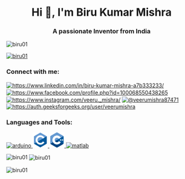 <h1 align="center">Hi 👋, I'm Biru Kumar Mishra</h1>
<h3 align="center">A passionate Inventor from India</h3>

<p align="left"> <img src="https://komarev.com/ghpvc/?username=biru01&label=Profile%20views&color=0e75b6&style=flat" alt="biru01" /> </p>

<p align="left"> <a href="https://github.com/ryo-ma/github-profile-trophy"><img src="https://github-profile-trophy.vercel.app/?username=biru01" alt="biru01" /></a> </p>

<h3 align="left">Connect with me:</h3>
<p align="left">
<a href="https://linkedin.com/in/https://www.linkedin.com/in/biru-kumar-mishra-a7b333233/" target="blank"><img align="center" src="https://raw.githubusercontent.com/rahuldkjain/github-profile-readme-generator/master/src/images/icons/Social/linked-in-alt.svg" alt="https://www.linkedin.com/in/biru-kumar-mishra-a7b333233/" height="30" width="40" /></a>
<a href="https://fb.com/https://www.facebook.com/profile.php?id=100068550438265" target="blank"><img align="center" src="https://raw.githubusercontent.com/rahuldkjain/github-profile-readme-generator/master/src/images/icons/Social/facebook.svg" alt="https://www.facebook.com/profile.php?id=100068550438265" height="30" width="40" /></a>
<a href="https://instagram.com/https://www.instagram.com/veeru._mishra/" target="blank"><img align="center" src="https://raw.githubusercontent.com/rahuldkjain/github-profile-readme-generator/master/src/images/icons/Social/instagram.svg" alt="https://www.instagram.com/veeru._mishra/" height="30" width="40" /></a>
<a href="https://www.hackerrank.com/@veerumishra87471" target="blank"><img align="center" src="https://raw.githubusercontent.com/rahuldkjain/github-profile-readme-generator/master/src/images/icons/Social/hackerrank.svg" alt="@veerumishra87471" height="30" width="40" /></a>
<a href="https://auth.geeksforgeeks.org/user/https://auth.geeksforgeeks.org/user/veerumishra" target="blank"><img align="center" src="https://raw.githubusercontent.com/rahuldkjain/github-profile-readme-generator/master/src/images/icons/Social/geeks-for-geeks.svg" alt="https://auth.geeksforgeeks.org/user/veerumishra" height="30" width="40" /></a>
</p>

<h3 align="left">Languages and Tools:</h3>
<p align="left"> <a href="https://www.arduino.cc/" target="_blank" rel="noreferrer"> <img src="https://cdn.worldvectorlogo.com/logos/arduino-1.svg" alt="arduino" width="40" height="40"/> </a> <a href="https://www.cprogramming.com/" target="_blank" rel="noreferrer"> <img src="https://raw.githubusercontent.com/devicons/devicon/master/icons/c/c-original.svg" alt="c" width="40" height="40"/> </a> <a href="https://www.w3schools.com/cpp/" target="_blank" rel="noreferrer"> <img src="https://raw.githubusercontent.com/devicons/devicon/master/icons/cplusplus/cplusplus-original.svg" alt="cplusplus" width="40" height="40"/> </a> <a href="https://www.mathworks.com/" target="_blank" rel="noreferrer"> <img src="https://upload.wikimedia.org/wikipedia/commons/2/21/Matlab_Logo.png" alt="matlab" width="40" height="40"/> </a> </p>

<p><img align="left" src="https://github-readme-stats.vercel.app/api/top-langs?username=biru01&show_icons=true&locale=en&layout=compact" alt="biru01" /></p>

<p>&nbsp;<img align="center" src="https://github-readme-stats.vercel.app/api?username=biru01&show_icons=true&locale=en" alt="biru01" /></p>

<p><img align="center" src="https://github-readme-streak-stats.herokuapp.com/?user=biru01&" alt="biru01" /></p>
